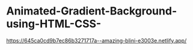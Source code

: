 # Animated-Gradient-Background-using-HTML-CSS-
https://645ca0cd9b7ec86b3271717a--amazing-blini-e3003e.netlify.app/
